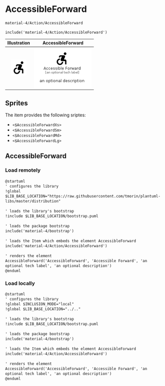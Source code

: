 # AccessibleForward


```text
material-4/Action/AccessibleForward
```

```text
include('material-4/Action/AccessibleForward')
```



| Illustration | AccessibleForward |
| :---: | :---: |
| ![illustration for Illustration](../../material-4/Action/AccessibleForward.png) | ![illustration for AccessibleForward](../../material-4/Action/AccessibleForward.Local.png) |



## Sprites
The item provides the following sriptes:

- `<$AccessibleForwardXs>`
- `<$AccessibleForwardSm>`
- `<$AccessibleForwardMd>`
- `<$AccessibleForwardLg>`





## AccessibleForward

### Load remotely
```plantuml
@startuml
' configures the library
!global $LIB_BASE_LOCATION="https://raw.githubusercontent.com/tmorin/plantuml-libs/master/distribution"

' loads the library's bootstrap
!include $LIB_BASE_LOCATION/bootstrap.puml

' loads the package bootstrap
include('material-4/bootstrap')

' loads the Item which embeds the element AccessibleForward
include('material-4/Action/AccessibleForward')

' renders the element
AccessibleForward('AccessibleForward', 'Accessible Forward', 'an optional tech label', 'an optional description')
@enduml
```

### Load locally
```plantuml
@startuml
' configures the library
!global $INCLUSION_MODE="local"
!global $LIB_BASE_LOCATION="../.."

' loads the library's bootstrap
!include $LIB_BASE_LOCATION/bootstrap.puml

' loads the package bootstrap
include('material-4/bootstrap')

' loads the Item which embeds the element AccessibleForward
include('material-4/Action/AccessibleForward')

' renders the element
AccessibleForward('AccessibleForward', 'Accessible Forward', 'an optional tech label', 'an optional description')
@enduml
```

